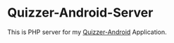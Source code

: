 # Quizzer-Android-Server
This is PHP server for my <a href="https://github.com/xploiter-projects/Quizzer-Android">Quizzer-Android</a> Application.
